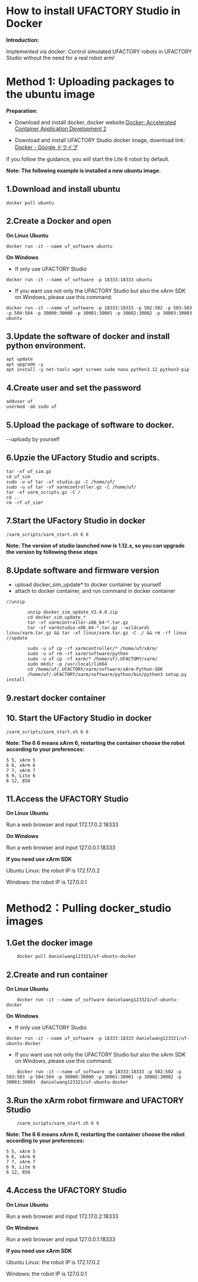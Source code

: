 How to install UFACTORY Studio in Docker
===

**Introduction:**

Implemented via docker: Control simulated UFACTORY robots in UFACTORY Studio without the need for a real robot arm!


 

# Method 1: Uploading packages to the ubuntu image

**Preparation:**
* Download and install docker, docker website:[Docker: Accelerated Container Application Development 2](https://www.docker.com/)


* Download and install UFACTORY Studio docker image, download link:[ Docker - Google ドライブ ](https://drive.google.com/drive/folders/1gae-RRkVPG7pH7n3KtrRHRkzKYW0GTbO)


If you follow the guidance, you will start the Lite 6 robot by default.

**Note: The following example is installed a new ubuntu image.**
## 1.Download and install ubuntu  
```
docker pull ubuntu
```
## 2.Create a Docker and open
**On Linux Ubuntu**
```
docker run -it --name uf_software ubuntu
```
**On Windows**

* If only use UFACTORY Studio
```
docker run -it --name uf_software -p 18333:18333 ubuntu
```
* If you want use not only the UFACTORY Studio but also the xArm SDK on Windows, please use this command:
```
docker run -it --name uf_software -p 18333:18333 -p 502:502 -p 503:503 -p 504:504 -p 30000:30000 -p 30001:30001 -p 30002:30002 -p 30003:30003  ubuntu
```

## 3.Update the software of docker and install python environment.
```
apt update 
apt upgrade -y 
apt install -y net-tools wget screen sudo nano python3.12 python3-pip
```
## 4.Create user and set the password
```
adduser uf 
usermod -aG sudo uf 
```
## 5.Upload the package of software to docker. 
--uploady by yourself
## 6.Upzie the UFactory Studio and scripts.
```
tar -xf uf_sim.gz 
cd uf_sim
sudo -u uf tar -xf studio.gz -C /home/uf/ 
sudo -u uf tar -xf xarmcontroller.gz -C /home/uf/ 
tar -xf xarm_scripts.gz -C / 
cd .. 
rm -rf uf_sim* 
```
## 7.Start the UFactory Studio in docker
```
/xarm_scripts/xarm_start.sh 6 6
```


**Note: The version of studio launched now is 1.12.x, so you can upgrade the version by following these steps**
## 8.Update software  and firmware version

* upload docker_sim_update* to docker container by yourself
* attach to docker container, and run command in docker container
```
//unzip

        unzip docker_sim_update_V2.4.0.zip
        cd docker_sim_update_*
        tar -xf xarmcontroller-x86_64-*.tar.gz
        tar -xf xarmstudio-x86_64-*.tar.gz --wildcards linux/xarm.tar.gz && tar -xf linux/xarm.tar.gz -C ./ && rm -rf linux
//update

        sudo -u uf cp -rf xarmcontroller/* /home/uf/xArm/
        sudo -u uf rm -rf xarm/software/python
        sudo -u uf cp -rf xarm/* /home/uf/.UFACTORY/xarm/
        sudo mkdir -p /usr/local/lib64
        cd /home/uf/.UFACTORY/xarm/software/xArm-Python-SDK
        /home/uf/.UFACTORY/xarm/software/python/bin/python3 setup.py install
```

## 9.restart docker container

## 10. Start the UFactory Studio in docker

```
/xarm_scripts/xarm_start.sh 6 6
```

**Note: The 6 6 means xArm 6, restarting the container choose the robot according to your preferences:**
```
5 5, xArm 5
6 6, xArm 6
7 7, xArm 7
6 9, Lite 6
6 12, 850
```

## 11.Access the UFACTORY Studio
**On Linux Ubuntu**

Run a web browser and input 172.17.0.2:18333

**On Windows**

Run a web browser and input 127.0.0.1:18333

**If you need use xArm SDK**

Ubuntu Linux: the robot IP is 172.17.0.2

Windows: the robot IP is 127.0.0.1

# Method2：Pulling docker_studio images 

## 1.Get the docker image
```
    docker pull danielwang123321/uf-ubuntu-docker
```

## 2.Create and run container

**On Linux Ubuntu**

```
    docker run -it --name uf_software danielwang123321/uf-ubuntu-docker
```

**On Windows**

* If only use UFACTORY Studio
```
docker run -it --name uf_software -p 18333:18333 danielwang123321/uf-ubuntu-docker
```
    
* If you want use not only the UFACTORY Studio but also the xArm SDK on Windows, please use this command:
```
    docker run -it --name uf_software -p 18333:18333 -p 502:502 -p 503:503 -p 504:504 -p 30000:30000 -p 30001:30001 -p 30002:30002 -p 30003:30003  danielwang123321/uf-ubuntu-docker

```

## 3.Run the xArm robot firmware and UFACTORY Studio

```
    /xarm_scripts/xarm_start.sh 6 6
```

**Note: The 6 6 means xArm 6, restarting the container choose the robot according to your preferences:**
```
5 5, xArm 5
6 6, xArm 6
7 7, xArm 7
6 9, Lite 6
6 12, 850
```


## 4.Access the UFACTORY Studio

**On Linux Ubuntu**

Run a web browser and input 172.17.0.2:18333

**On Windows**

Run a web browser and input 127.0.0.1:18333

**If you need use xArm SDK**


Ubuntu Linux: the robot IP is 172.17.0.2


Windows: the robot IP is 127.0.0.1
